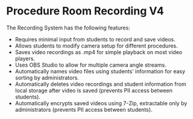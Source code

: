 # Procedure Room Recording V4
The Recording System has the following features: 
-	Requires minimal input from students to record and save videos.
-	Allows students to modify camera setup for different procedures.
-	Saves video recordings as .mp4 for simple playback on most video players.
-	Uses OBS Studio to allow for multiple camera angle streams.
-	Automatically names video files using students’ information for easy sorting by administrators.
-	Automatically deletes video recordings and student information from local storage after video is saved (prevents PII access between students).
-	Automatically encrypts saved videos using 7-Zip, extractable only by administrators (prevents PII access between students).
